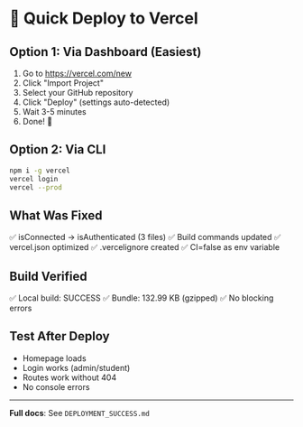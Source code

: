 # 🚀 Quick Deploy to Vercel

## Option 1: Via Dashboard (Easiest)
1. Go to https://vercel.com/new
2. Click "Import Project"
3. Select your GitHub repository
4. Click "Deploy" (settings auto-detected)
5. Wait 3-5 minutes
6. Done! 🎉

## Option 2: Via CLI
```bash
npm i -g vercel
vercel login
vercel --prod
```

## What Was Fixed
✅ isConnected → isAuthenticated (3 files)
✅ Build commands updated
✅ vercel.json optimized
✅ .vercelignore created
✅ CI=false as env variable

## Build Verified
✅ Local build: SUCCESS
✅ Bundle: 132.99 KB (gzipped)
✅ No blocking errors

## Test After Deploy
- Homepage loads
- Login works (admin/student)
- Routes work without 404
- No console errors

---
**Full docs**: See `DEPLOYMENT_SUCCESS.md`
